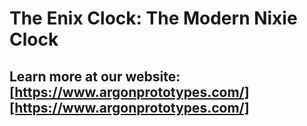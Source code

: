 # The Enix Clock: The Modern Nixie Clock
## Learn more at our website: [https://www.argonprototypes.com/][https://www.argonprototypes.com/]
